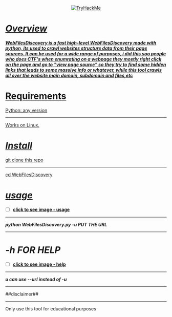 
<!-- WebFilesDiscovery -->

<p align="center">
	<a href="https://tryhackme.com/p/crazystory" target="_blank" rel="noopener noreferrer">
		<img src="https://tryhackme-badges.s3.amazonaws.com/crazystory.png" alt="TryHackMe">





***Overview***
========

***WebFilesDiscovery is a fast high-level WebFilesDiscovery made with python, its used to
crawl websites structure data from their page sources. It can be used for
a wide range of purposes, i did this soo people who does CTF's when enumrating on a webpage they mostly right click on the page and go to "view page source" so they try to find some hidden links that leads to some massive info or whatever,
while this tool crawls all over the website main domain, subdomain and files,etc***

Requirements
============

Python: any version
__________________
Works on Linux.

***Install***
=======

git clone this repo 
__________________
cd WebFilesDiscovery

***usage***
=======
- [ ] [**click to see image - usage**](https://media.discordapp.net/attachments/875421886069243965/1058723662984917002/image.png) 
__________________
***python WebFilesDiscovery.py -u  PUT THE URL***
__________________
***-h FOR HELP***
=======
- [ ] [**click to see image - help**](https://media.discordapp.net/attachments/875421886069243965/1058724151118008420/image.png) 
__________________
***u can use --url instead of -u***
__________________
##disclaimer##
__________________
Only use this tool for educational purposes 
